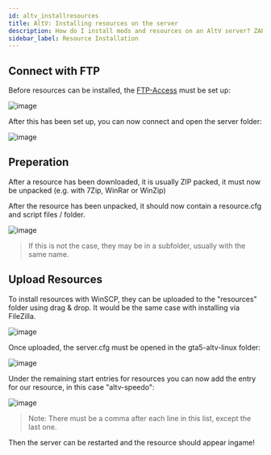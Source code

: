 ```yaml
---
id: altv_installresources
title: AltV: Installing resources on the server
description: How do I install mods and resources on an AltV server? ZAP-Hosting.com documentations
sidebar_label: Resource Installation
---
```


## Connect with FTP

Before resources can be installed, the [FTP-Access](gameserver_ftpaccess.md) must be set up:

![image](https://user-images.githubusercontent.com/13604413/159184693-261d0660-4cfb-472e-b3bb-945ab6a33346.png)

After this has been set up, you can now connect and open the server folder:

![image](https://user-images.githubusercontent.com/13604413/169707290-e987df75-e338-4fb7-aa64-e9fb80fd3df0.png)


## Preperation

After a resource has been downloaded, it is usually ZIP packed, it must now be unpacked (e.g. with 7Zip, WinRar or WinZip)

After the resource has been unpacked, it should now contain a resource.cfg and script files / folder.

![image](https://user-images.githubusercontent.com/13604413/169707329-52aaa6ab-2de2-48ac-9c45-3a5d95968edc.png)

> If this is not the case, they may be in a subfolder, usually with the same name.

## Upload Resources

To install resources with WinSCP, they can be uploaded to the "resources" folder using drag & drop.
It would be the same case with installing via FileZilla. 

![image](https://user-images.githubusercontent.com/13604413/169707344-7e6e6266-5540-4b9b-a287-ce633a0f592e.png)

Once uploaded, the server.cfg must be opened in the gta5-altv-linux folder:

![image](https://user-images.githubusercontent.com/13604413/169707357-3a63ede6-1385-485c-bfa2-6b62fb9e629a.png)

Under the remaining start entries for resources you can now add the entry for our resource, in this case "altv-speedo":

![image](https://user-images.githubusercontent.com/13604413/169707378-85eb7c30-aba5-4b17-8b5f-4ed931aee14d.png)

> Note: There must be a comma after each line in this list, except the last one.


Then the server can be restarted and the resource should appear ingame!
